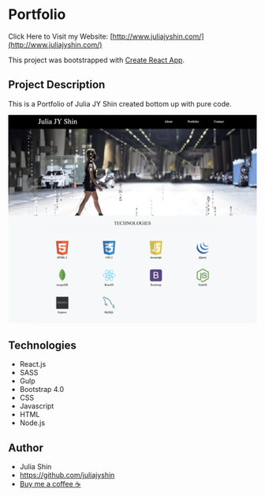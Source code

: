 # Portfolio

Click Here to Visit my Website: [http://www.juliajyshin.com/](http://www.juliajyshin.com/)

This project was bootstrapped with [Create React App](https://github.com/facebookincubator/create-react-app).

## Project Description

This is a Portfolio of Julia JY Shin created bottom up with pure code. 

![An image of the website](https://github.com/juliajyshin/images/blob/master/react-portfolio/portfolio.png?raw=true)

## Technologies
* React.js
* SASS
* Gulp
* Bootstrap 4.0
* CSS
* Javascript
* HTML
* Node.js

## Author
* Julia Shin
* https://github.com/juliajyshin
* [Buy me a coffee ☕️](https://ko-fi.com/juliajverie)
